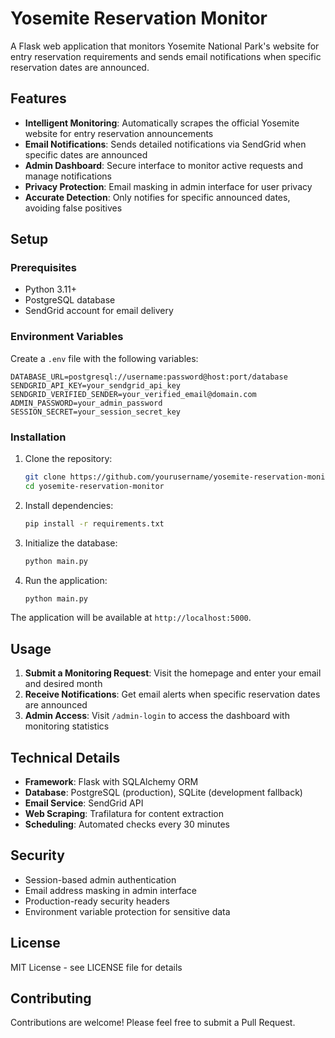 # Yosemite Reservation Monitor

A Flask web application that monitors Yosemite National Park's website for entry reservation requirements and sends email notifications when specific reservation dates are announced.

## Features

- **Intelligent Monitoring**: Automatically scrapes the official Yosemite website for entry reservation announcements
- **Email Notifications**: Sends detailed notifications via SendGrid when specific dates are announced
- **Admin Dashboard**: Secure interface to monitor active requests and manage notifications
- **Privacy Protection**: Email masking in admin interface for user privacy
- **Accurate Detection**: Only notifies for specific announced dates, avoiding false positives

## Setup

### Prerequisites

- Python 3.11+
- PostgreSQL database
- SendGrid account for email delivery

### Environment Variables

Create a `.env` file with the following variables:

```
DATABASE_URL=postgresql://username:password@host:port/database
SENDGRID_API_KEY=your_sendgrid_api_key
SENDGRID_VERIFIED_SENDER=your_verified_email@domain.com
ADMIN_PASSWORD=your_admin_password
SESSION_SECRET=your_session_secret_key
```

### Installation

1. Clone the repository:
   ```bash
   git clone https://github.com/yourusername/yosemite-reservation-monitor.git
   cd yosemite-reservation-monitor
   ```

2. Install dependencies:
   ```bash
   pip install -r requirements.txt
   ```

3. Initialize the database:
   ```bash
   python main.py
   ```

4. Run the application:
   ```bash
   python main.py
   ```

The application will be available at `http://localhost:5000`.

## Usage

1. **Submit a Monitoring Request**: Visit the homepage and enter your email and desired month
2. **Receive Notifications**: Get email alerts when specific reservation dates are announced
3. **Admin Access**: Visit `/admin-login` to access the dashboard with monitoring statistics

## Technical Details

- **Framework**: Flask with SQLAlchemy ORM
- **Database**: PostgreSQL (production), SQLite (development fallback)
- **Email Service**: SendGrid API
- **Web Scraping**: Trafilatura for content extraction
- **Scheduling**: Automated checks every 30 minutes

## Security

- Session-based admin authentication
- Email address masking in admin interface
- Production-ready security headers
- Environment variable protection for sensitive data

## License

MIT License - see LICENSE file for details

## Contributing

Contributions are welcome! Please feel free to submit a Pull Request.